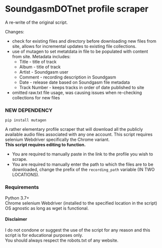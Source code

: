 # SoundgasmDOTnet profile scraper  

A re-write of the original script.  

Changes:  
- check for existing files and directory before downloading new files from site, allows for incremental updates to existing file collections.  
- use of mutagen to set metatdata in file to be populated with content from site. Metadata includes:  
  - Title - title of track  
  - Album - title of track  
  - Artist - Soundgasm user  
  - Comment - recording description in Soundgasm  
  - Date - release date based on Soundgasm file metadata
  - Track Number - keeps tracks in order of date published to site
- omitted raw.txt file usage, was causing issues when re-checking collections for new files

### NEW DEPENDENCY
`pip install mutagen`  

A rather elementary profile scraper that will download all the publicly available audio files associated with any one account. This script requires selenium Webdriver specifically the Chrome variant.   
**This script requires editing to function.**   
- You are required to manually paste in the link to the profile you wish to scrape.  
- You are required to manually enter the path to which the files are to be downloaded, change the prefix of the `recording_path` variable (IN TWO LOCATIONS).   

### Requirements  
Python 3.7+  
Chrome selenium Webdriver (installed to the specified location in the script)  
OS agnostic as long as wget is functional.


#### Disclaimer
I do not condone or suggest the use of the script for any reason and this script is for educational purposes only.  
You should always respect the robots.txt of any website.
